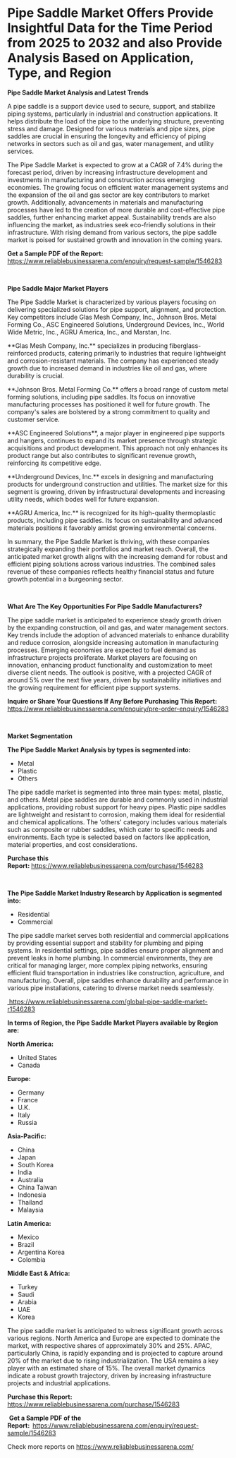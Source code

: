 <p><h1>Pipe Saddle Market Offers Provide Insightful Data for the Time Period from 2025 to 2032 and also Provide Analysis Based on Application, Type, and Region</h1></p><p><strong>Pipe Saddle Market Analysis and Latest Trends</strong></p>
<p><p>A pipe saddle is a support device used to secure, support, and stabilize piping systems, particularly in industrial and construction applications. It helps distribute the load of the pipe to the underlying structure, preventing stress and damage. Designed for various materials and pipe sizes, pipe saddles are crucial in ensuring the longevity and efficiency of piping networks in sectors such as oil and gas, water management, and utility services.</p><p>The Pipe Saddle Market is expected to grow at a CAGR of 7.4% during the forecast period, driven by increasing infrastructure development and investments in manufacturing and construction across emerging economies. The growing focus on efficient water management systems and the expansion of the oil and gas sector are key contributors to market growth. Additionally, advancements in materials and manufacturing processes have led to the creation of more durable and cost-effective pipe saddles, further enhancing market appeal. Sustainability trends are also influencing the market, as industries seek eco-friendly solutions in their infrastructure. With rising demand from various sectors, the pipe saddle market is poised for sustained growth and innovation in the coming years.</p></p>
<p><strong>Get a Sample PDF of the Report:&nbsp;</strong> <a href="https://www.reliablebusinessarena.com/enquiry/request-sample/1546283?utm_campaign=3183&utm_medium=2&utm_source=Github&utm_content=ia&utm_term=04042025&utm_id=pipe-saddle">https://www.reliablebusinessarena.com/enquiry/request-sample/1546283</a></p>
<p>&nbsp;</p>
<p><strong>Pipe Saddle Major Market Players</strong></p>
<p><p>The Pipe Saddle Market is characterized by various players focusing on delivering specialized solutions for pipe support, alignment, and protection. Key competitors include Glas Mesh Company, Inc., Johnson Bros. Metal Forming Co., ASC Engineered Solutions, Underground Devices, Inc., World Wide Metric, Inc., AGRU America, Inc., and Marstan, Inc.</p><p>**Glas Mesh Company, Inc.** specializes in producing fiberglass-reinforced products, catering primarily to industries that require lightweight and corrosion-resistant materials. The company has experienced steady growth due to increased demand in industries like oil and gas, where durability is crucial.</p><p>**Johnson Bros. Metal Forming Co.** offers a broad range of custom metal forming solutions, including pipe saddles. Its focus on innovative manufacturing processes has positioned it well for future growth. The company's sales are bolstered by a strong commitment to quality and customer service.</p><p>**ASC Engineered Solutions**, a major player in engineered pipe supports and hangers, continues to expand its market presence through strategic acquisitions and product development. This approach not only enhances its product range but also contributes to significant revenue growth, reinforcing its competitive edge.</p><p>**Underground Devices, Inc.** excels in designing and manufacturing products for underground construction and utilities. The market size for this segment is growing, driven by infrastructural developments and increasing utility needs, which bodes well for future expansion.</p><p>**AGRU America, Inc.** is recognized for its high-quality thermoplastic products, including pipe saddles. Its focus on sustainability and advanced materials positions it favorably amidst growing environmental concerns.</p><p>In summary, the Pipe Saddle Market is thriving, with these companies strategically expanding their portfolios and market reach. Overall, the anticipated market growth aligns with the increasing demand for robust and efficient piping solutions across various industries. The combined sales revenue of these companies reflects healthy financial status and future growth potential in a burgeoning sector.</p></p>
<p>&nbsp;</p>
<p><strong>What Are The Key Opportunities For Pipe Saddle Manufacturers?</strong></p>
<p><p>The pipe saddle market is anticipated to experience steady growth driven by the expanding construction, oil and gas, and water management sectors. Key trends include the adoption of advanced materials to enhance durability and reduce corrosion, alongside increasing automation in manufacturing processes. Emerging economies are expected to fuel demand as infrastructure projects proliferate. Market players are focusing on innovation, enhancing product functionality and customization to meet diverse client needs. The outlook is positive, with a projected CAGR of around 5% over the next five years, driven by sustainability initiatives and the growing requirement for efficient pipe support systems.</p></p>
<p><strong>Inquire or Share Your Questions If Any Before Purchasing This Report:</strong> <a href="https://www.reliablebusinessarena.com/enquiry/pre-order-enquiry/1546283?utm_campaign=3183&utm_medium=2&utm_source=Github&utm_content=ia&utm_term=04042025&utm_id=pipe-saddle">https://www.reliablebusinessarena.com/enquiry/pre-order-enquiry/1546283</a></p>
<p>&nbsp;</p>
<p><strong>Market Segmentation</strong></p>
<p><strong>The Pipe Saddle Market Analysis by types is segmented into:</strong></p>
<p><ul><li>Metal</li><li>Plastic</li><li>Others</li></ul></p>
<p><p>The pipe saddle market is segmented into three main types: metal, plastic, and others. Metal pipe saddles are durable and commonly used in industrial applications, providing robust support for heavy pipes. Plastic pipe saddles are lightweight and resistant to corrosion, making them ideal for residential and chemical applications. The 'others' category includes various materials such as composite or rubber saddles, which cater to specific needs and environments. Each type is selected based on factors like application, material properties, and cost considerations.</p></p>
<p><strong>Purchase this Report:&nbsp;</strong><a href="https://www.reliablebusinessarena.com/purchase/1546283?utm_campaign=3183&utm_medium=2&utm_source=Github&utm_content=ia&utm_term=04042025&utm_id=pipe-saddle">https://www.reliablebusinessarena.com/purchase/1546283</a></p>
<p>&nbsp;</p>
<p><strong>The Pipe Saddle Market Industry Research by Application is segmented into:</strong></p>
<p><ul><li>Residential</li><li>Commercial</li></ul></p>
<p><p>The pipe saddle market serves both residential and commercial applications by providing essential support and stability for plumbing and piping systems. In residential settings, pipe saddles ensure proper alignment and prevent leaks in home plumbing. In commercial environments, they are critical for managing larger, more complex piping networks, ensuring efficient fluid transportation in industries like construction, agriculture, and manufacturing. Overall, pipe saddles enhance durability and performance in various pipe installations, catering to diverse market needs seamlessly.</p></p>
<p><a href="https://www.reliablebusinessarena.com/global-pipe-saddle-market-r1546283?utm_campaign=3183&utm_medium=2&utm_source=Github&utm_content=ia&utm_term=04042025&utm_id=pipe-saddle">&nbsp;https://www.reliablebusinessarena.com/global-pipe-saddle-market-r1546283</a></p>
<p><strong>In terms of Region, the Pipe Saddle Market Players available by Region are:</strong></p>
<p>
    <p> <strong> North America: </strong>
        <ul>
            <li>United States</li>
            <li>Canada</li>
        </ul>
        </p> 
    <p> <strong> Europe: </strong>
        <ul>
            <li>Germany</li>
            <li>France</li>
            <li>U.K.</li>
            <li>Italy</li>
            <li>Russia</li>
        </ul>
        </p> 
    <p> <strong> Asia-Pacific: </strong>
        <ul>
            <li>China</li>
            <li>Japan</li>
            <li>South Korea</li>
            <li>India</li>
            <li>Australia</li>
            <li>China Taiwan</li>
            <li>Indonesia</li>
            <li>Thailand</li>
            <li>Malaysia</li>
        </ul>
        </p> 
    <p> <strong> Latin America: </strong>
        <ul>
            <li>Mexico</li>
            <li>Brazil</li>
            <li>Argentina Korea</li>
            <li>Colombia</li>
        </ul>
        </p> 
    <p> <strong> Middle East & Africa: </strong>
        <ul>
            <li>Turkey</li>
            <li>Saudi</li>
            <li>Arabia</li>
            <li>UAE</li>
            <li>Korea</li>
        </ul>
    </p>
    </p>
<p><p>The pipe saddle market is anticipated to witness significant growth across various regions. North America and Europe are expected to dominate the market, with respective shares of approximately 30% and 25%. APAC, particularly China, is rapidly expanding and is projected to capture around 20% of the market due to rising industrialization. The USA remains a key player with an estimated share of 15%. The overall market dynamics indicate a robust growth trajectory, driven by increasing infrastructure projects and industrial applications.</p></p>
<p><strong>Purchase this Report: </strong><a href="https://www.reliablebusinessarena.com/purchase/1546283?utm_campaign=3183&utm_medium=2&utm_source=Github&utm_content=ia&utm_term=04042025&utm_id=pipe-saddle">https://www.reliablebusinessarena.com/purchase/1546283</a></p>
<p>&nbsp;<strong>Get a Sample PDF of the Report:&nbsp;&nbsp;</strong><a href="https://www.reliablebusinessarena.com/enquiry/request-sample/1546283?utm_campaign=3183&utm_medium=2&utm_source=Github&utm_content=ia&utm_term=04042025&utm_id=pipe-saddle">https://www.reliablebusinessarena.com/enquiry/request-sample/1546283</a></p>
<p><strong></strong></p>
<p>Check more reports on <a href="https://www.reliablebusinessarena.com/?utm_campaign=3183&utm_medium=2&utm_source=Github&utm_content=ia&utm_term=04042025&utm_id=pipe-saddle">https://www.reliablebusinessarena.com/</a></p>